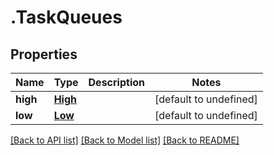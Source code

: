 # .TaskQueues

## Properties

Name | Type | Description | Notes
------------ | ------------- | ------------- | -------------
**high** | [**High**](High.md) |  | [default to undefined]
**low** | [**Low**](Low.md) |  | [default to undefined]


[[Back to API list]](../README.md#documentation-for-api-endpoints) [[Back to Model list]](../README.md#documentation-for-models) [[Back to README]](../README.md)
